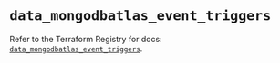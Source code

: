 # `data_mongodbatlas_event_triggers`

Refer to the Terraform Registry for docs: [`data_mongodbatlas_event_triggers`](https://registry.terraform.io/providers/mongodb/mongodbatlas/1.33.0/docs/data-sources/event_triggers).
